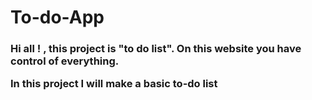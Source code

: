 # To-do-App
<h3>Hi all ! , this project is "to do list". On this website you have control of everything.

<br>

In this project I will make a basic to-do list</h3>